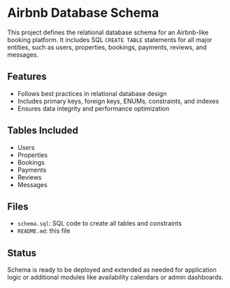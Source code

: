 # Airbnb Database Schema

This project defines the relational database schema for an Airbnb-like booking platform. It includes SQL `CREATE TABLE` statements for all major entities, such as users, properties, bookings, payments, reviews, and messages.

## Features
- Follows best practices in relational database design
- Includes primary keys, foreign keys, ENUMs, constraints, and indexes
- Ensures data integrity and performance optimization

## Tables Included
- Users
- Properties
- Bookings
- Payments
- Reviews
- Messages


## Files
- `schema.sql`: SQL code to create all tables and constraints
- `README.md`: this file

## Status
Schema is ready to be deployed and extended as needed for application logic or additional modules like availability calendars or admin dashboards.

